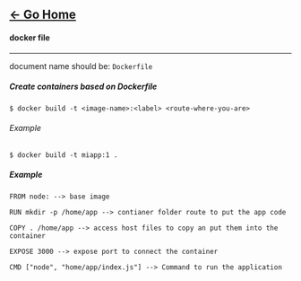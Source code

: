 [&#8592; Go Home](../README.md)
---
#### docker file
---
document name should be: `Dockerfile`

##### Create containers based on Dockerfile
```
$ docker build -t <image-name>:<label> <route-where-you-are>
```
###### Example
```
$ docker build -t miapp:1 .
```

##### Example
```
FROM node: --> base image

RUN mkdir -p /home/app --> contianer folder route to put the app code

COPY . /home/app --> access host files to copy an put them into the container

EXPOSE 3000 --> expose port to connect the container

CMD ["node", "home/app/index.js"] --> Command to run the application
```
